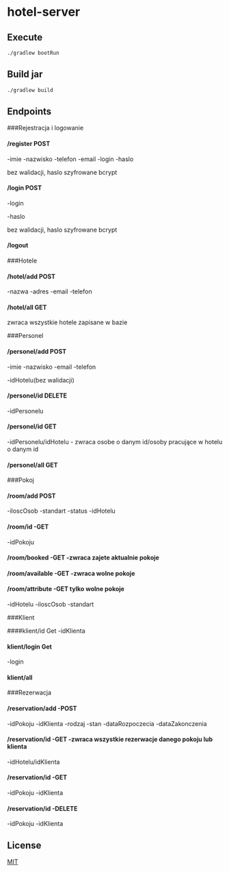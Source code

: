 # hotel-server


## Execute

```bash
./gradlew bootRun
```

## Build jar

```bash
./gradlew build
```

## Endpoints

###Rejestracja i logowanie

#### /register POST

-imie 
-nazwisko
-telefon
-email
-login
-haslo

bez walidacji, haslo szyfrowane bcrypt

#### /login  POST
-login 

-haslo

bez walidacji, haslo szyfrowane bcrypt

#### /logout 

###Hotele

#### /hotel/add POST

-nazwa
-adres
-email
-telefon

#### /hotel/all GET

zwraca wszystkie hotele zapisane w bazie

###Personel

#### /personel/add POST

-imie
-nazwisko
-email
-telefon

-idHotelu(bez walidacji)

#### /personel/id DELETE

-idPersonelu


#### /personel/id GET

-idPersonelu/idHotelu - zwraca osobe o danym id/osoby pracujące w hotelu o danym id


#### /personel/all GET

###Pokoj

#### /room/add POST

-iloscOsob
-standart
-status
-idHotelu

#### /room/id -GET
-idPokoju

#### /room/booked -GET -zwraca zajete aktualnie pokoje

#### /room/available -GET -zwraca wolne pokoje

#### /room/attribute -GET tylko wolne pokoje
-idHotelu
-iloscOsob
-standart

###Klient

####klient/id Get
-idKlienta

#### klient/login Get
-login

#### klient/all


###Rezerwacja

#### /reservation/add -POST
-idPokoju
-idKlienta
-rodzaj
-stan
-dataRozpoczecia
-dataZakonczenia

#### /reservation/id -GET -zwraca wszystkie rezerwacje danego pokoju lub klienta
-idHotelu/idKlienta
#### /reservation/id -GET
-idPokoju
-idKlienta

#### /reservation/id -DELETE
-idPokoju
-idKlienta
## License
[MIT](https://choosealicense.com/licenses/mit/)
